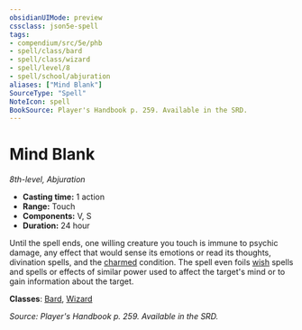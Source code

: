 ```yaml
---
obsidianUIMode: preview
cssclass: json5e-spell
tags:
- compendium/src/5e/phb
- spell/class/bard
- spell/class/wizard
- spell/level/8
- spell/school/abjuration
aliases: ["Mind Blank"]
SourceType: "Spell"
NoteIcon: spell
BookSource: Player's Handbook p. 259. Available in the SRD.
---
```

# Mind Blank
*8th-level, Abjuration*  

- **Casting time:** 1 action
- **Range:** Touch
- **Components:** V, S
- **Duration:** 24 hour

Until the spell ends, one willing creature you touch is immune to psychic damage, any effect that would sense its emotions or read its thoughts, divination spells, and the [charmed](/2-Mechanics/CLI/rules/conditions.md#charmed) condition. The spell even foils [wish](/2-Mechanics/CLI/spells/wish.md) spells and spells or effects of similar power used to affect the target's mind or to gain information about the target.

**Classes**: [Bard](/2-Mechanics/CLI/classes/bard.md), [Wizard](/2-Mechanics/CLI/classes/wizard.md)

*Source: Player's Handbook p. 259. Available in the SRD.*